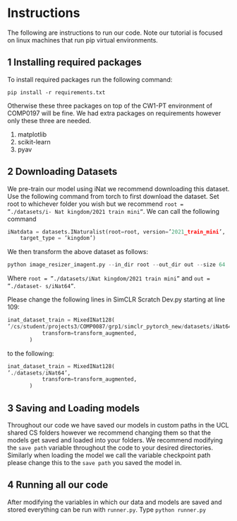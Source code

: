 # Instructions

The following are instructions to run our code. Note our tutorial is focused on linux machines that run pip virtual environments.

## 1 Installing required packages

To install required packages run the following command:

```pip install -r requirements.txt```

Otherwise these three packages on top of the CW1-PT environment of COMP0197 will be fine. We had extra packages on requirements however only these three are needed.

1. matplotlib 
2. scikit-learn 
3. pyav

## 2 Downloading Datasets
We pre-train our model using iNat we recommend downloading this dataset. Use the following command from torch to first download the dataset. Set root to whichever folder you wish but we recommend `root = ”./datasets/i- Nat kingdom/2021 train mini”`. We can call the following command

```python
iNatdata = datasets.INaturalist(root=root, version=’2021_train_mini’,
    target_type = ’kingdom’)
```

We then transform the above dataset as follows:
```python
python image_resizer_imagent.py --in_dir root --out_dir out --size 64
```
Where `root = ”./datasets/iNat kingdom/2021 train mini”` and `out = ”./dataset- s/iNat64”`.

Please change the following lines in SimCLR Scratch Dev.py starting at line 109:

```python
inat_dataset_train = MixedINat128(
’/cs/student/projects3/COMP0087/grp1/simclr_pytorch_new/datasets/iNat64/lanczos’,
           transform=transform_augmented,
       )
```

to the following:

```python
inat_dataset_train = MixedINat128(
’./datasets/iNat64’,
           transform=transform_augmented,
       )
```

## 3 Saving and Loading models
Throughout our code we have saved our models in custom paths in the UCL shared CS folders however we recommend changing them so that the models get saved and loaded into your folders.
We recommend modifying the `save path` variable throughout the code to your desired directories.
Similarly when loading the model we call the variable checkpoint path please change this to the `save path` you saved the model in.


## 4 Running all our code
After modifying the variables in which our data and models are saved and stored everything can be run with `runner.py`. Type `python runner.py`